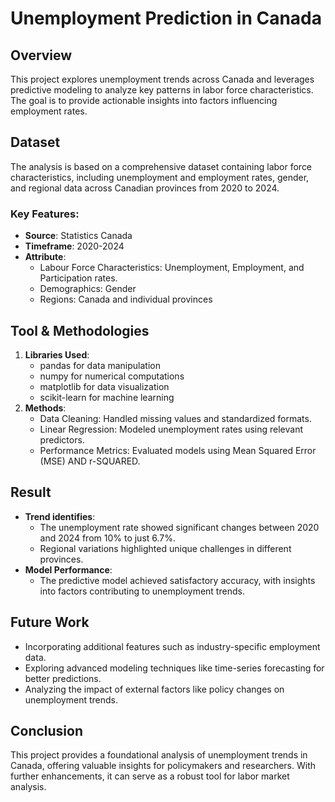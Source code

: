 # Unemployment Prediction in Canada
## Overview
This project explores unemployment trends across Canada and leverages predictive modeling to analyze key patterns in labor force characteristics. The goal is to provide actionable insights into factors influencing employment rates. 
## Dataset
The analysis is based on a comprehensive dataset containing labor force characteristics, including unemployment and employment rates, gender, and regional data across Canadian provinces from 2020 to 2024. 
### Key Features:
- **Source**: Statistics Canada
- **Timeframe**: 2020-2024
- **Attribute**:
  - Labour Force Characteristics: Unemployment, Employment, and Participation rates.
  - Demographics: Gender
  - Regions: Canada and individual provinces
## Tool & Methodologies
1. **Libraries Used**:
   - pandas for data manipulation
   - numpy for numerical computations
   - matplotlib for data visualization
   - scikit-learn for machine learning
2. **Methods**:
   - Data Cleaning: Handled missing  values and standardized formats.
   - Linear Regression: Modeled unemployment rates using relevant predictors.
   - Performance Metrics: Evaluated models using Mean Squared Error (MSE) AND r-SQUARED.
## Result 
- **Trend identifies**:
  - The unemployment rate showed significant changes between 2020 and 2024 from 10% to just 6.7%.
  - Regional variations highlighted unique challenges in different provinces.
- **Model Performance**:
  - The predictive model achieved satisfactory accuracy, with insights into factors contributing to unemployment trends.
## Future Work
- Incorporating additional features such as industry-specific employment data.
- Exploring advanced modeling techniques like time-series forecasting for better predictions.
- Analyzing the impact of external factors like policy changes on unemployment trends.
## Conclusion
This project provides a foundational analysis of unemployment trends in Canada, offering valuable insights for policymakers and researchers. With further enhancements, it can serve as a robust tool for labor market analysis. 
